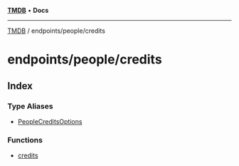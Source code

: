 [**TMDB**](../../../README.md) • **Docs**

***

[TMDB](../../../README.md) / endpoints/people/credits

# endpoints/people/credits

## Index

### Type Aliases

- [PeopleCreditsOptions](type-aliases/PeopleCreditsOptions.md)

### Functions

- [credits](functions/credits.md)

